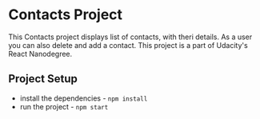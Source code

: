 # Contacts Project

This Contacts project displays list of contacts, with theri details. As a user you can also delete and add a contact.
This project is a part of Udacity's React Nanodegree.


## Project Setup

* install the dependencies - `npm install`
* run the project - `npm start`

